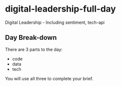 # digital-leadership-full-day
Digital Leadership - Including sentiment, tech-api

## Day Break-down

There are 3 parts to the day:
* code
* data
* tech

You will use all three to complete your brief.